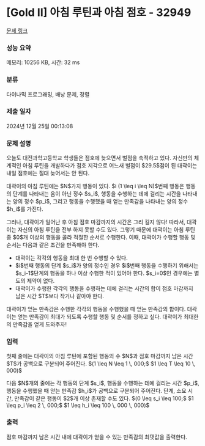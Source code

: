 # [Gold II] 아침 루틴과 아침 점호 - 32949 

[문제 링크](https://www.acmicpc.net/problem/32949) 

### 성능 요약

메모리: 10256 KB, 시간: 32 ms

### 분류

다이나믹 프로그래밍, 배낭 문제, 정렬

### 제출 일자

2024년 12월 25일 00:13:08

### 문제 설명

<p>오늘도 대전과학고등학교 학생들은 점호에 늦으면서 벌점을 축적하고 있다. 자신만의 체계적인 아침 루틴을 개발하다가 점호 지각으로 어느새 벌점이 $29.5$점이 된 대곽이는 내일 점호에는 절대 늦어서는 안 된다.</p>

<p>대곽이의 아침 루틴에는 $N$가지 행동이 있다. $i (1 \leq i \leq N)$번째 행동은 행동의 단계를 나타내는 음이 아닌 정수 $s_i$, 행동을 수행하는 데에 걸리는 시간을 나타내는 양의 정수 $p_i$, 그리고 행동을 수행했을 때 얻는 만족감을 나타내는 양의 정수 $h_i$를 가진다.</p>

<p>그러나, 대곽이가 일어난 후 아침 점호 마감까지의 시간은 그리 길지 않다! 따라서, 대곽이는 자신의 아침 루틴을 전부 하지 못할 수도 있다. 그렇기 때문에 대곽이는 아침 루틴 중 $0$개 이상의 행동을 골라 적절한 순서로 수행한다. 이때, 대곽이가 수행할 행동 및 순서는 다음과 같은 조건을 만족해야 한다.</p>

<ul>
	<li>대곽이는 각각의 행동을 최대 한 번 수행할 수 있다.</li>
	<li>$i$번째 행동의 단계 $s_i$가 양의 정수인 경우 $i$번째 행동을 수행하기 위해서는 $s_i-1$단계의 행동을 하나 이상 수행한 적이 있어야 한다. $s_i=0$인 경우에는 별도의 제약이 없다.</li>
	<li>대곽이가 수행한 각각의 행동을 수행하는 데에 걸리는 시간의 합이 점호 마감까지 남은 시간 $T$보다 작거나 같아야 한다.</li>
</ul>

<p>대곽이가 얻는 만족감은 수행한 각각의 행동을 수행했을 때 얻는 만족감의 합이다. 대곽이는 얻는 만족감이 최대가 되도록 수행할 행동 및 순서를 정하고 싶다. 대곽이가 최대한의 만족감을 얻게 도와주자!</p>

### 입력 

 <p>첫째 줄에는 대곽이의 아침 루틴에 포함된 행동의 수 $N$과 점호 마감까지 남은 시간 $T$가 공백으로 구분되어 주어진다. $(1 \leq N \leq 1 \, 000;$ $1 \leq T \leq 10 \, 000)$</p>

<p>다음 $N$개의 줄에는 각 행동의 단계 $s_i$, 행동을 수행하는 데에 걸리는 시간 $p_i$, 행동을 수행했을 때 얻는 만족감 $h_i$가 공백으로 구분되어 주어진다. 단계, 소요 시간, 만족감이 같은 행동이 $2$개 이상 존재할 수도 있다. $(0 \leq s_i \leq 100;$ $1 \leq p_i \leq 2 \, 000;$ $1 \leq h_i \leq 100 \, 000 \, 000)$</p>

### 출력 

 <p>점호 마감까지 남은 시간 내에 대곽이가 얻을 수 있는 만족감의 최댓값을 출력한다.</p>

